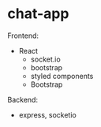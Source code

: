 # chat-app

Frontend: 
- React 
  - socket.io
  - bootstrap
  - styled components
  - Bootstrap
  
Backend:
- express, socketio

